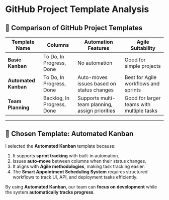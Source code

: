 # GitHub Project Template Analysis

## 📌 Comparison of GitHub Project Templates

| Template Name       | Columns                    | Automation Features                              | Agile Suitability                          |
|---------------------|---------------------------|-------------------------------------------------|-------------------------------------------|
| **Basic Kanban**    | To Do, In Progress, Done  | No automation                                   | Good for simple projects                  |
| **Automated Kanban**| To Do, In Progress, Done  | Auto-moves issues based on status changes       | Best for Agile workflows and sprints     |
| **Team Planning**   | Backlog, In Progress, Done| Supports multi-team planning, assign priorities | Good for larger teams with multiple tasks |

---

## 🎯 **Chosen Template: Automated Kanban**
I selected the **Automated Kanban** template because:
1. It supports **sprint tracking** with built-in automation.
2. Issues **auto-move** between columns when their status changes.
3. It aligns with **Agile methodologies**, making task tracking easier.
4. The **Smart Appointment Scheduling System** requires structured workflows to track UI, API, and deployment tasks efficiently.

By using **Automated Kanban**, our team can **focus on development** while the system **automatically tracks progress**.
